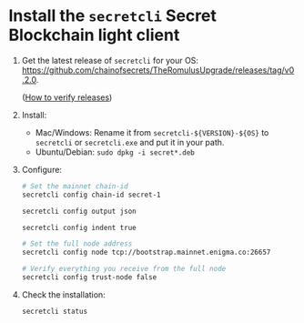 # Install the `secretcli` Secret Blockchain light client

1. Get the latest release of `secretcli` for your OS: https://github.com/chainofsecrets/TheRomulusUpgrade/releases/tag/v0.2.0.

   ([How to verify releases](/verify-releases.md))

2) Install:

   - Mac/Windows: Rename it from `secretcli-${VERSION}-${OS}` to `secretcli` or `secretcli.exe` and put it in your path.
   - Ubuntu/Debian: `sudo dpkg -i secret*.deb`

3) Configure:

   ```bash
   # Set the mainnet chain-id
   secretcli config chain-id secret-1
   ```

   ```bash
   secretcli config output json
   ```

   ```bash
   secretcli config indent true
   ```

   ```bash
   # Set the full node address
   secretcli config node tcp://bootstrap.mainnet.enigma.co:26657
   ```

   ```bash
   # Verify everything you receive from the full node
   secretcli config trust-node false
   ```

4) Check the installation:

   ```bash
   secretcli status
   ```
